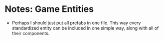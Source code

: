 # Notes: Game Entities

- Perhaps I should just put all prefabs in one file. This way every standardized entity can be included in one simple way, along with all of their components. 